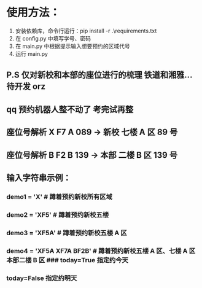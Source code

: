 # 使用方法：

1. 安装依赖库，命令行运行：pip install -r .\requirements.txt
2. 在 config.py 中填写学号、密码
3. 在 main.py 中根据提示输入想要预约的区域代号
4. 运行 main.py

## P.S 仅对新校和本部的座位进行的梳理 铁道和湘雅... 待开发 orz

## qq 预约机器人整不动了 考完试再整

## 座位号解析 X F7 A 089 → 新校 七楼 A 区 89 号

## 座位号解析 B F2 B 139 → 本部 二楼 B 区 139 号

## 输入字符串示例：

### demo1 = 'X' # 蹲着预约新校所有区域

### demo2 = 'XF5' # 蹲着预约新校五楼

### demo3 = 'XF5A' # 蹲着预约新校五楼 A 区

### demo4 = 'XF5A XF7A BF2B' # 蹲着预约新校五楼 A 区、七楼 A 区 本部二楼 B 区 ### today=True 指定约今天

### today=False 指定约明天
